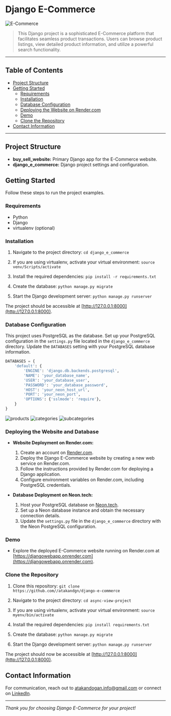 # Django E-Commerce

![E-Commerce](https://github.com/atakandgn/django-e-commerce/assets/108396649/f2898d58-68cf-4612-b0c2-02efef357f79)

> This Django project is a sophisticated E-Commerce platform that facilitates seamless product transactions. Users can browse product listings, view detailed product information, and utilize a powerful search functionality.

---

## Table of Contents

- [Project Structure](#project-structure)
- [Getting Started](#getting-started)
  - [Requirements](#requirements)
  - [Installation](#installation)
  - [Database Configuration](#database-configuration)
  - [Deploying the Website on Render.com](#deploying-the-website-and-database)
  - [Demo](#demo)
  - [Clone the Repository](#clone-the-repository)
- [Contact Information](#contact-information)

---

## Project Structure

- **buy_sell_website:** Primary Django app for the E-Commerce website.
- **django_e_commerce:** Django project settings and configuration.

## Getting Started

Follow these steps to run the project examples.

### Requirements

- Python
- Django
- virtualenv (optional)

### Installation

1. Navigate to the project directory: `cd django_e_commerce`

2. If you are using virtualenv, activate your virtual environment: `source venv/Scripts/activate`

3. Install the required dependencies: `pip install -r requirements.txt`

4. Create the database: `python manage.py migrate`

5. Start the Django development server: `python manage.py runserver`

The project should be accessible at [http://127.0.0.1:8000](http://127.0.0.1:8000).

### Database Configuration

This project uses PostgreSQL as the database. Set up your PostgreSQL configuration in the `settings.py` file located in the `django_e_commerce` directory. Update the `DATABASES` setting with your PostgreSQL database information.

```python
DATABASES = {
    'default': {
        'ENGINE': 'django.db.backends.postgresql',
        'NAME': 'your_database_name',
        'USER': 'your_database_user',
        'PASSWORD': 'your_database_password',
        'HOST': 'your_neon_host_url',
        'PORT': 'your_neon_port',
        'OPTIONS': {'sslmode': 'require'},
    }
}
```
![products](https://github.com/atakandgn/django-e-commerce/assets/108396649/32707d00-9805-4258-bb64-63ef5e8e862c)
![categories](https://github.com/atakandgn/django-e-commerce/assets/108396649/5618cf34-cda3-4c18-aaa0-7b8ce4d7cfb3)
![subcategories](https://github.com/atakandgn/django-e-commerce/assets/108396649/25d7690e-27bf-46dc-885a-4bc2f3b333aa)


### Deploying the Website and Database

- **Website Deployment on Render.com:**
  1. Create an account on [Render.com](https://render.com).
  2. Deploy the Django E-Commerce website by creating a new web service on Render.com.
  3. Follow the instructions provided by Render.com for deploying a Django application.
  4. Configure environment variables on Render.com, including PostgreSQL credentials.

- **Database Deployment on Neon.tech:**
  1. Host your PostgreSQL database on [Neon.tech](https://console.neon.tech/app).
  2. Set up a Neon database instance and obtain the necessary connection details.
  3. Update the `settings.py` file in the `django_e_commerce` directory with the Neon PostgreSQL configuration.


### Demo

- Explore the deployed E-Commerce website running on Render.com at [https://djangowebapp.onrender.com](https://djangowebapp.onrender.com).

### Clone the Repository

1. Clone this repository: `git clone https://github.com//atakandgn/django-e-commerce`

2. Navigate to the project directory: `cd async-view-project`

3. If you are using virtualenv, activate your virtual environment: `source myenv/bin/activate`

4. Install the required dependencies: `pip install requirements.txt`

5. Create the database: `python manage.py migrate`

6. Start the Django development server: `python manage.py runserver`

The project should now be accessible at [http://127.0.0.1:8000](http://127.0.0.1:8000).

## Contact Information

For communication, reach out to atakandogan.info@gmail.com or connect on [LinkedIn](https://www.linkedin.com/in/atakandoan/).

---

*Thank you for choosing Django E-Commerce for your project!*
